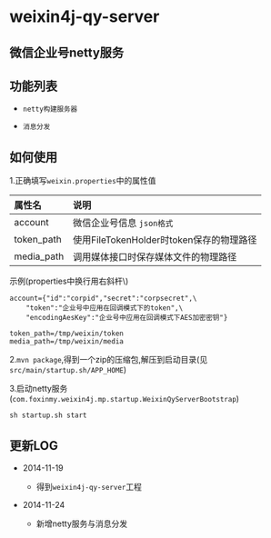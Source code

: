 weixin4j-qy-server
==================

微信企业号netty服务
------------

功能列表
-------

* `netty构建服务器`

* `消息分发`

如何使用
--------
1.正确填写`weixin.properties`中的属性值

| 属性名       |       说明      |
| :---------- | :-------------- |
| account     | 微信企业号信息 `json格式`  |
| token_path  | 使用FileTokenHolder时token保存的物理路径 |
| media_path  | 调用媒体接口时保存媒体文件的物理路径 |

示例(properties中换行用右斜杆\\)

	account={"id":"corpid","secret":"corpsecret",\
		"token":"企业号中应用在回调模式下的token",\
		"encodingAesKey":"企业号中应用在回调模式下AES加密密钥"}
	
	token_path=/tmp/weixin/token
	media_path=/tmp/weixin/media

2.`mvn package`,得到一个zip的压缩包,解压到启动目录(见`src/main/startup.sh/APP_HOME`)

3.启动netty服务(`com.foxinmy.weixin4j.mp.startup.WeixinQyServerBootstrap`)
    
    sh startup.sh start
	
更新LOG
-------
* 2014-11-19

  + 得到`weixin4j-qy-server`工程

* 2014-11-24

  + 新增netty服务与消息分发
